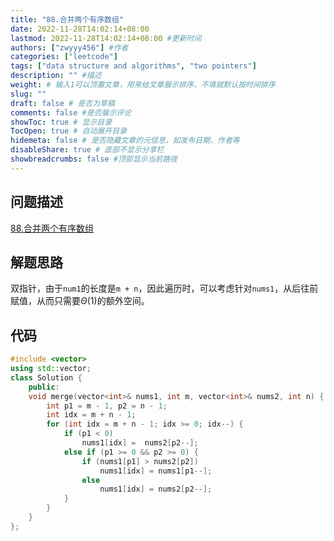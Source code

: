 ```yaml
---
title: "88.合并两个有序数组"
date: 2022-11-28T14:02:14+08:00
lastmod: 2022-11-28T14:02:14+08:00 #更新时间
authors: ["zwyyy456"] #作者
categories: ["leetcode"]
tags: ["data structure and algorithms", "two pointers"]
description: "" #描述
weight: # 输入1可以顶置文章，用来给文章展示排序，不填就默认按时间排序
slug: ""
draft: false # 是否为草稿
comments: false #是否展示评论
showToc: true # 显示目录
TocOpen: true # 自动展开目录
hidemeta: false # 是否隐藏文章的元信息，如发布日期、作者等
disableShare: true # 底部不显示分享栏
showbreadcrumbs: false #顶部显示当前路径
---
```

## 问题描述
[88.合并两个有序数组](https://leetcode.cn/problems/merge-sorted-array/)

## 解题思路
双指针，由于`num1`的长度是`m + n`，因此遍历时，可以考虑针对`nums1`，从后往前赋值，从而只需要$\Theta(1)$的额外空间。

## 代码
```cpp
#include <vector>
using std::vector;
class Solution {
    public:
    void merge(vector<int>& nums1, int m, vector<int>& nums2, int n) {
        int p1 = m - 1, p2 = n - 1;
        int idx = m + n - 1;
        for (int idx = m + n - 1; idx >= 0; idx--) {
            if (p1 < 0)
                nums1[idx] =  nums2[p2--];
            else if (p1 >= 0 && p2 >= 0) {
                if (nums1[p1] > nums2[p2])
                    nums1[idx] = nums1[p1--];
                else
                    nums1[idx] = nums2[p2--];
            }
        }
    }
};
```

